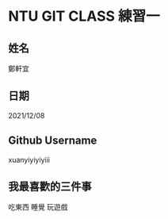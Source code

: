# NTU GIT CLASS 練習一

姓名
----
鄭軒宜

日期
----
2021/12/08

Github Username
---------------
xuanyiyiyiyiii

我最喜歡的三件事
---------------
吃東西 睡覺 玩遊戲
